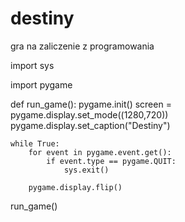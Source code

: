 # destiny
gra na zaliczenie z programowania

import sys

import pygame

def run_game():
    pygame.init()
    screen = pygame.display.set_mode((1280,720))
    pygame.display.set_caption("Destiny")

    while True:
        for event in pygame.event.get():
            if event.type == pygame.QUIT:
                sys.exit()

        pygame.display.flip()

run_game()
